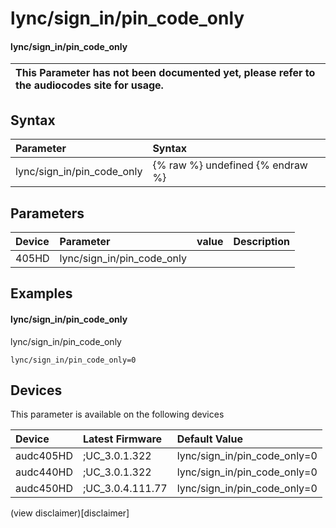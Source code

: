 ﻿---
description: lync/sign_in/pin_code_only
search: false
---

# lync/sign_in/pin_code_only

#### lync/sign_in/pin_code_only


| This Parameter has not been documented yet, please refer to the audiocodes site for usage.  |
| :--- |

## Syntax
| Parameter | Syntax |
| :--- | :--- |
|lync/sign_in/pin_code_only | {% raw %} undefined {% endraw %} |

## Parameters
|Device|Parameter|value|Description|
|:---|:---|:---|:---|
| 405HD | lync/sign_in/pin_code_only |  |  |

## Examples
#### lync/sign_in/pin_code_only

lync/sign_in/pin_code_only

```
lync/sign_in/pin_code_only=0
```

## Devices
This parameter is available on the following devices

| Device | Latest Firmware | Default Value |
|:---|:---|:---|
| audc405HD | ;UC_3.0.1.322 | lync/sign_in/pin_code_only=0 
| audc440HD | ;UC_3.0.1.322 | lync/sign_in/pin_code_only=0 
| audc450HD | ;UC_3.0.4.111.77 | lync/sign_in/pin_code_only=0 

(view disclaimer)[disclaimer]
